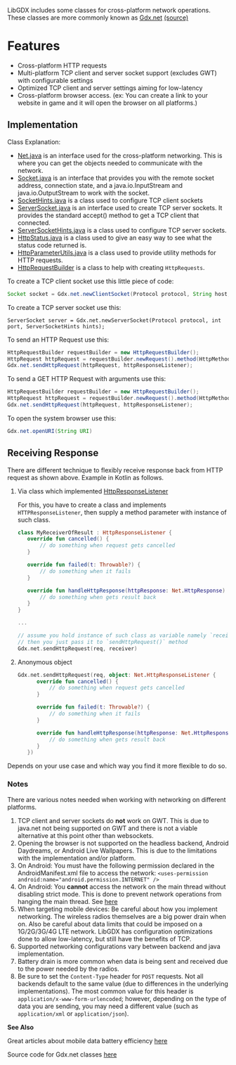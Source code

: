 LibGDX includes some classes for cross-platform network operations. These classes are more commonly known as [Gdx.net](http://libgdx.badlogicgames.com/nightlies/docs/api/com/badlogic/gdx/Net.html) [(source)](https://github.com/libgdx/libgdx/blob/master/gdx/src/com/badlogic/gdx/Net.java)

# Features

* Cross-platform HTTP requests
* Multi-platform TCP client and server socket support (excludes GWT) with configurable settings
* Optimized  TCP client and server settings aiming for low-latency
* Cross-platform browser access. (ex: You can create a link to your website in game and it will open the browser on all platforms.)

## Implementation
Class Explanation:
* [Net.java](https://github.com/libgdx/libgdx/blob/master/gdx/src/com/badlogic/gdx/Net.java) is an interface used for the cross-platform networking. This is where you can get the objects needed to communicate with the network.
* [Socket.java](https://github.com/libgdx/libgdx/blob/master/gdx/src/com/badlogic/gdx/net/Socket.java) is an interface that provides you with the remote socket address, connection state, and a java.io.InputStream and java.io.OutputStream to work with the socket.
* [SocketHints.java](https://github.com/libgdx/libgdx/blob/master/gdx/src/com/badlogic/gdx/net/SocketHints.java) is a class used to configure TCP client sockets
* [ServerSocket.java](https://github.com/libgdx/libgdx/blob/master/gdx/src/com/badlogic/gdx/net/ServerSocket.java) is an interface used to create TCP server sockets. It provides the standard accept() method to get a TCP client that connected.
* [ServerSocketHints.java](https://github.com/libgdx/libgdx/blob/master/gdx/src/com/badlogic/gdx/net/ServerSocketHints.java) is a class used to configure TCP server sockets.
* [HttpStatus.java](https://github.com/libgdx/libgdx/blob/master/gdx/src/com/badlogic/gdx/net/HttpStatus.java) is a class used to give an easy way to see what the status code returned is.
* [HttpParameterUtils.java](https://github.com/libgdx/libgdx/blob/master/gdx/src/com/badlogic/gdx/net/HttpParametersUtils.java) is a class used to provide utility methods for HTTP requests.
* [HttpRequestBuilder](https://github.com/libgdx/libgdx/blob/master/gdx/src/com/badlogic/gdx/net/HttpRequestBuilder.java) is a class to help with creating `HttpRequests`.

To create a TCP client socket use this little piece of code:
```java
Socket socket = Gdx.net.newClientSocket(Protocol protocol, String host, int port, SocketHints hints);
```

To create a TCP server socket use this:
```
ServerSocket server = Gdx.net.newServerSocket(Protocol protocol, int port, ServerSocketHints hints);
```

To send an HTTP Request use this:
```java
HttpRequestBuilder requestBuilder = new HttpRequestBuilder();
HttpRequest httpRequest = requestBuilder.newRequest().method(HttpMethods.GET).url("http://www.google.de").build();
Gdx.net.sendHttpRequest(httpRequest, httpResponseListener);
```

To send a GET HTTP Request with arguments use this:
```java
HttpRequestBuilder requestBuilder = new HttpRequestBuilder();
HttpRequest httpRequest = requestBuilder.newRequest().method(HttpMethods.GET).url("http://www.google.de").content("q=libgdx&example=example").build();
Gdx.net.sendHttpRequest(httpRequest, httpResponseListener);
```
To open the system browser use this:
```java
Gdx.net.openURI(String URI)
```

## Receiving Response

There are different technique to flexibly receive response back from HTTP request as shown above. Example in Kotlin as follows.

1. Via class which implemented [HttpResponseListener](https://libgdx.badlogicgames.com/nightlies/docs/api/com/badlogic/gdx/Net.HttpResponseListener.html)

   For this, you have to create a class and implements `HTTPResponseListener`, then supply a method parameter with instance of such class.

   ```kotlin
   class MyReceiverOfResult : HttpResponseListener {
      override fun cancelled() {
          // do something when request gets cancelled
      }

      override fun failed(t: Throwable?) {
          // do something when it fails
      }

      override fun handleHttpResponse(httpResponse: Net.HttpResponse) {
          // do something when gets result back
      }
   }

   ...

   // assume you hold instance of such class as variable namely `receiver`.
   // then you just pass it to `sendHttpRequest()` method
   Gdx.net.sendHttpRequest(req, receiver)
   ```
2. Anonymous object
   ```kotlin
   Gdx.net.sendHttpRequest(req, object: Net.HttpResponseListener {
         override fun cancelled() {
             // do something when request gets cancelled
         }

         override fun failed(t: Throwable?) {
             // do something when it fails
         }

         override fun handleHttpResponse(httpResponse: Net.HttpResponse) {
             // do something when gets result back
         }
      })
   ```
Depends on your use case and which way you find it more flexible to do so.

### Notes
There are various notes needed when working with networking on different platforms.

1. TCP client and server sockets do **not** work on GWT. This is due to java.net not being supported on GWT and there is not a viable alternative at this point other than websockets.
2. Opening the browser is not supported on the headless backend, Android Daydreams, or Android Live Wallpapers. This is due to the limitations with the implementation and/or platform.
3. On Android: You must have the following permission declared in the AndroidManifest.xml file to access the network: `<uses-permission android:name="android.permission.INTERNET" /> `
4. On Android: You **cannot** access the network on the main thread without disabling strict mode. This is done to prevent network operations from hanging the main thread. See [here](http://developer.android.com/reference/android/os/StrictMode.html)
5. When targeting mobile devices: Be careful about how you implement networking. The wireless radios themselves are a big power drain when on. Also be careful about data limits that could be imposed on a 1G/2G/3G/4G LTE network. LibGDX has configuration optimizations done to allow low-latency, but still have the benefits of TCP.
6. Supported networking configurations vary between backend and java implementation.
7. Battery drain is more common when data is being sent and received due to the power needed by the radios.
8. Be sure to set the `Content-Type` header for `POST` requests. Not all backends default to the same value (due to differences in the underlying implementations). The most common value for this header is `application/x-www-form-urlencoded`; however, depending on the type of data you are sending, you may need a different value (such as `application/xml` or `application/json`).

**See Also**

Great articles about mobile data battery efficiency [here](https://developer.android.com/training/efficient-downloads/index.html)

Source code for Gdx.net classes [here](https://github.com/libgdx/libgdx/tree/master/gdx/src/com/badlogic/gdx/net)